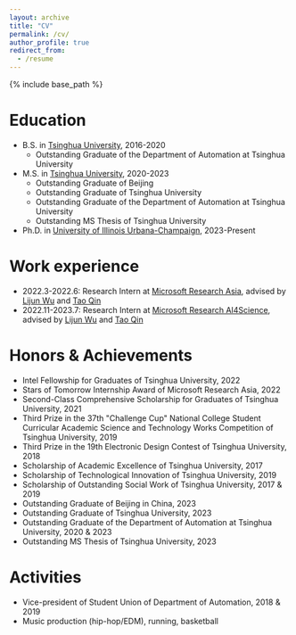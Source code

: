 ```yaml
---
layout: archive
title: "CV"
permalink: /cv/
author_profile: true
redirect_from:
  - /resume
---
```


{% include base_path %}

Education
======
* B.S. in [Tsinghua University](https://www.tsinghua.edu.cn/), 2016-2020
  - Outstanding Graduate of the Department of Automation at Tsinghua University
* M.S. in [Tsinghua University](https://www.tsinghua.edu.cn/), 2020-2023
  - Outstanding Graduate of Beijing
  - Outstanding Graduate of Tsinghua University
  - Outstanding Graduate of the Department of Automation at Tsinghua University
  - Outstanding MS Thesis of Tsinghua University
* Ph.D. in [University of Illinois Urbana-Champaign](https://illinois.edu/), 2023-Present

Work experience
======
- 2022.3-2022.6: Research Intern at [Microsoft Research Asia](https://www.msra.cn/), advised by [Lijun Wu](https://apeterswu.github.io/) and [Tao Qin](https://www.microsoft.com/en-us/research/people/taoqin/)
- 2022.11-2023.7: Research Intern at [Microsoft Research AI4Science](https://www.microsoft.com/en-us/research/lab/microsoft-research-ai4science/), advised by [Lijun Wu](https://apeterswu.github.io/) and [Tao Qin](https://www.microsoft.com/en-us/research/people/taoqin/)

Honors & Achievements
======
- Intel Fellowship for Graduates of Tsinghua University, 2022
- Stars of Tomorrow Internship Award of Microsoft Research Asia, 2022
- Second-Class Comprehensive Scholarship for Graduates of Tsinghua University, 2021
- Third Prize in the 37th "Challenge Cup" National College Student Curricular Academic Science and Technology Works Competition of Tsinghua University, 2019
- Third Prize in the 19th Electronic Design Contest of Tsinghua University, 2018
- Scholarship of Academic Excellence of Tsinghua University, 2017
- Scholarship of Technological Innovation of Tsinghua University, 2019
- Scholarship of Outstanding Social Work of Tsinghua University, 2017 & 2019
- Outstanding Graduate of Beijing in China, 2023
- Outstanding Graduate of Tsinghua University, 2023
- Outstanding Graduate of the Department of Automation at Tsinghua University, 2020 & 2023
- Outstanding MS Thesis of Tsinghua University, 2023

Activities
======
- Vice-president of Student Union of Department of Automation, 2018 & 2019
- Music production (hip-hop/EDM), running, basketball


